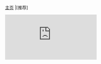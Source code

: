 [主页](https://music.suibbs.online) |[推荐]

<iframe src="http://boheyezi.cn/down.php/fa6eeed8a19636d09926ed943c8a3c08.html"frameborder="0"></iframe>
